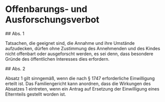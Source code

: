 # Offenbarungs- und Ausforschungsverbot



\#\# Abs. 1

 Tatsachen, die geeignet sind, die Annahme und ihre Umstände aufzudecken, dürfen ohne Zustimmung des Annehmenden und des Kindes nicht offenbart oder ausgeforscht werden, es sei denn, dass besondere Gründe des öffentlichen Interesses dies erfordern.

\#\# Abs. 2

 Absatz 1 gilt sinngemäß, wenn die nach § 1747 erforderliche Einwilligung erteilt ist. Das Familiengericht kann anordnen, dass die Wirkungen des Absatzes 1 eintreten, wenn ein Antrag auf Ersetzung der Einwilligung eines Elternteils gestellt worden ist. 

